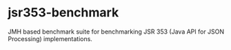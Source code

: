 jsr353-benchmark
================

JMH based benchmark suite for benchmarking JSR 353 (Java API for JSON Processing) implementations.
